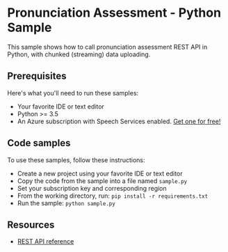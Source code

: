 # Pronunciation Assessment - Python Sample

This sample shows how to call pronunciation assessment REST API in Python, with chunked (streaming) data uploading.

## Prerequisites

Here's what you'll need to run these samples:

* Your favorite IDE or text editor
* Python >= 3.5
* An Azure subscription with Speech Services enabled. [Get one for free!](https://docs.microsoft.com/azure/cognitive-services/speech-service/get-started)

## Code samples

To use these samples, follow these instructions:

* Create a new project using your favorite IDE or text editor
* Copy the code from the sample into a file named `sample.py`
* Set your subscription key and corresponding region
* From the working directory, run: `pip install -r requirements.txt`
* Run the sample: `python sample.py`

## Resources

* [REST API reference](https://docs.microsoft.com/en-us/azure/cognitive-services/speech-service/rest-speech-to-text)
